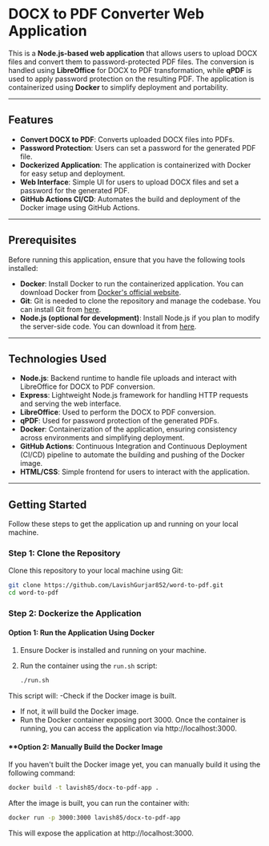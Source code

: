 # DOCX to PDF Converter Web Application
This is a **Node.js-based web application** that allows users to upload DOCX files and convert them to password-protected PDF files. The conversion is handled using **LibreOffice** for DOCX to PDF transformation, while **qPDF** is used to apply password protection on the resulting PDF. The application is containerized using **Docker** to simplify deployment and portability.

---

## Features

- **Convert DOCX to PDF**: Converts uploaded DOCX files into PDFs.
- **Password Protection**: Users can set a password for the generated PDF file.
- **Dockerized Application**: The application is containerized with Docker for easy setup and deployment.
- **Web Interface**: Simple UI for users to upload DOCX files and set a password for the generated PDF.
- **GitHub Actions CI/CD**: Automates the build and deployment of the Docker image using GitHub Actions.

---
## Prerequisites

Before running this application, ensure that you have the following tools installed:

- **Docker**: Install Docker to run the containerized application. You can download Docker from [Docker's official website](https://www.docker.com/get-started).
- **Git**: Git is needed to clone the repository and manage the codebase. You can install Git from [here](https://git-scm.com/).
- **Node.js (optional for development)**: Install Node.js if you plan to modify the server-side code. You can download it from [here](https://nodejs.org/).

---

## Technologies Used

- **Node.js**: Backend runtime to handle file uploads and interact with LibreOffice for DOCX to PDF conversion.
- **Express**: Lightweight Node.js framework for handling HTTP requests and serving the web interface.
- **LibreOffice**: Used to perform the DOCX to PDF conversion.
- **qPDF**: Used for password protection of the generated PDFs.
- **Docker**: Containerization of the application, ensuring consistency across environments and simplifying deployment.
- **GitHub Actions**: Continuous Integration and Continuous Deployment (CI/CD) pipeline to automate the building and pushing of the Docker image.
- **HTML/CSS**: Simple frontend for users to interact with the application.

---

## Getting Started

Follow these steps to get the application up and running on your local machine.

### Step 1: Clone the Repository

Clone this repository to your local machine using Git:

```bash
git clone https://github.com/LavishGurjar852/word-to-pdf.git
cd word-to-pdf

```
### Step 2: Dockerize the Application

#### **Option 1: Run the Application Using Docker**

1. Ensure Docker is installed and running on your machine.
2. Run the container using the `run.sh` script:

   ```bash
   ./run.sh
   ```
This script will:
-Check if the Docker image is built.
- If not, it will build the Docker image.
- Run the Docker container exposing port 3000.
Once the container is running, you can access the application via http://localhost:3000.

#### **Option 2: Manually Build the Docker Image
If you haven't built the Docker image yet, you can manually build it using the following command:

  ```bash
docker build -t lavish85/docx-to-pdf-app .
```
After the image is built, you can run the container with:

```bash
docker run -p 3000:3000 lavish85/docx-to-pdf-app
```
This will expose the application at http://localhost:3000.
